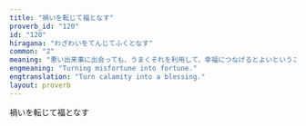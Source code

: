 ```yaml
---
title: "禍いを転じて福となす"
proverb_id: "120"
id: "120"
hiragana: "わざわいをてんじてふくとなす"
common: "2"
meaning: "悪い出来事に出会っても、うまくそれを利用して、幸福につなげるとよいということ。"
engmeaning: "Turning misfortune into fortune."
engtranslation: "Turn calamity into a blessing."
layout: proverb
---
```


禍いを転じて福となす

